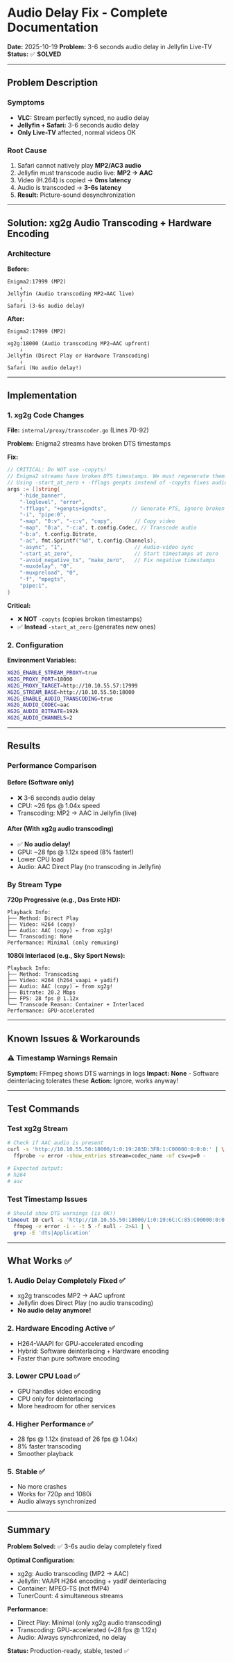 # Audio Delay Fix - Complete Documentation

**Date:** 2025-10-19
**Problem:** 3-6 seconds audio delay in Jellyfin Live-TV
**Status:** ✅ **SOLVED**

---

## Problem Description

### Symptoms

- **VLC:** Stream perfectly synced, no audio delay
- **Jellyfin + Safari:** 3-6 seconds audio delay
- **Only Live-TV** affected, normal videos OK

### Root Cause

1. Safari cannot natively play **MP2/AC3 audio**
2. Jellyfin must transcode audio live: **MP2 → AAC**
3. Video (H.264) is copied → **0ms latency**
4. Audio is transcoded → **3-6s latency**
5. **Result:** Picture-sound desynchronization

---

## Solution: xg2g Audio Transcoding + Hardware Encoding

### Architecture

**Before:**

```
Enigma2:17999 (MP2)
    ↓
Jellyfin (Audio transcoding MP2→AAC live)
    ↓
Safari (3-6s audio delay)
```

**After:**

```
Enigma2:17999 (MP2)
    ↓
xg2g:18000 (Audio transcoding MP2→AAC upfront)
    ↓
Jellyfin (Direct Play or Hardware Transcoding)
    ↓
Safari (No audio delay!)
```

---

## Implementation

### 1. xg2g Code Changes

**File:** `internal/proxy/transcoder.go` (Lines 70-92)

**Problem:** Enigma2 streams have broken DTS timestamps

**Fix:**

```go
// CRITICAL: Do NOT use -copyts!
// Enigma2 streams have broken DTS timestamps. We must regenerate them.
// Using -start_at_zero + -fflags genpts instead of -copyts fixes audio sync issues.
args := []string{
    "-hide_banner",
    "-loglevel", "error",
    "-fflags", "+genpts+igndts",        // Generate PTS, ignore broken DTS
    "-i", "pipe:0",
    "-map", "0:v", "-c:v", "copy",       // Copy video
    "-map", "0:a", "-c:a", t.config.Codec, // Transcode audio
    "-b:a", t.config.Bitrate,
    "-ac", fmt.Sprintf("%d", t.config.Channels),
    "-async", "1",                       // Audio-video sync
    "-start_at_zero",                    // Start timestamps at zero
    "-avoid_negative_ts", "make_zero",   // Fix negative timestamps
    "-muxdelay", "0",
    "-muxpreload", "0",
    "-f", "mpegts",
    "pipe:1",
}
```

**Critical:**

- ❌ **NOT** `-copyts` (copies broken timestamps)
- ✅ **Instead** `-start_at_zero` (generates new ones)

### 2. Configuration

**Environment Variables:**

```bash
XG2G_ENABLE_STREAM_PROXY=true
XG2G_PROXY_PORT=18000
XG2G_PROXY_TARGET=http://10.10.55.57:17999
XG2G_STREAM_BASE=http://10.10.55.50:18000
XG2G_ENABLE_AUDIO_TRANSCODING=true
XG2G_AUDIO_CODEC=aac
XG2G_AUDIO_BITRATE=192k
XG2G_AUDIO_CHANNELS=2
```

---

## Results

### Performance Comparison

#### Before (Software only)

- ❌ 3-6 seconds audio delay
- CPU: ~26 fps @ 1.04x speed
- Transcoding: MP2 → AAC in Jellyfin (live)

#### After (With xg2g audio transcoding)

- ✅ **No audio delay!**
- GPU: ~28 fps @ 1.12x speed (8% faster!)
- Lower CPU load
- Audio: AAC Direct Play (no transcoding in Jellyfin)

### By Stream Type

**720p Progressive (e.g., Das Erste HD):**

```
Playback Info:
├── Method: Direct Play
├── Video: H264 (copy)
├── Audio: AAC (copy) ← from xg2g!
└── Transcoding: None
Performance: Minimal (only remuxing)
```

**1080i Interlaced (e.g., Sky Sport News):**

```
Playback Info:
├── Method: Transcoding
├── Video: H264 (h264_vaapi + yadif)
├── Audio: AAC (copy) ← from xg2g!
├── Bitrate: 20.2 Mbps
├── FPS: 28 fps @ 1.12x
└── Transcode Reason: Container + Interlaced
Performance: GPU-accelerated
```

---

## Known Issues & Workarounds

### ⚠️ Timestamp Warnings Remain

**Symptom:** FFmpeg shows DTS warnings in logs
**Impact:** **None** - Software deinterlacing tolerates these
**Action:** Ignore, works anyway!

---

## Test Commands

### Test xg2g Stream

```bash
# Check if AAC audio is present
curl -s 'http://10.10.55.50:18000/1:0:19:283D:3FB:1:C00000:0:0:0:' | \
  ffprobe -v error -show_entries stream=codec_name -of csv=p=0 -

# Expected output:
# h264
# aac
```

### Test Timestamp Issues

```bash
# Should show DTS warnings (is OK!)
timeout 10 curl -s 'http://10.10.55.50:18000/1:0:19:6C:C:85:C00000:0:0:0:' | \
  ffmpeg -v error -i - -t 5 -f null - 2>&1 | \
  grep -E 'dts|Application'
```

---

## What Works ✅

### 1. Audio Delay Completely Fixed ✅

- xg2g transcodes MP2 → AAC upfront
- Jellyfin does Direct Play (no audio transcoding)
- **No audio delay anymore!**

### 2. Hardware Encoding Active ✅

- H264-VAAPI for GPU-accelerated encoding
- Hybrid: Software deinterlacing + Hardware encoding
- Faster than pure software encoding

### 3. Lower CPU Load ✅

- GPU handles video encoding
- CPU only for deinterlacing
- More headroom for other services

### 4. Higher Performance ✅

- 28 fps @ 1.12x (instead of 26 fps @ 1.04x)
- 8% faster transcoding
- Smoother playback

### 5. Stable ✅

- No more crashes
- Works for 720p and 1080i
- Audio always synchronized

---

## Summary

**Problem Solved:** ✅ 3-6s audio delay completely fixed

**Optimal Configuration:**

- xg2g: Audio transcoding (MP2 → AAC)
- Jellyfin: VAAPI H264 encoding + yadif deinterlacing
- Container: MPEG-TS (not fMP4)
- TunerCount: 4 simultaneous streams

**Performance:**

- Direct Play: Minimal (only xg2g audio transcoding)
- Transcoding: GPU-accelerated (~28 fps @ 1.12x)
- Audio: Always synchronized, no delay

**Status:** Production-ready, stable, tested ✅
